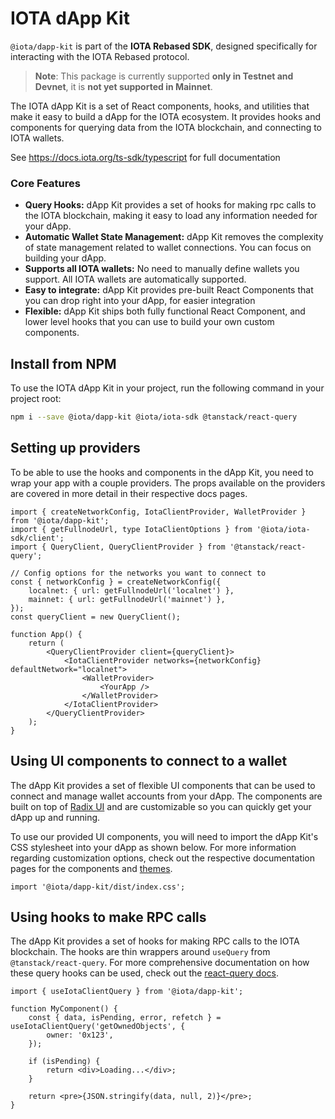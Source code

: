 # IOTA dApp Kit

`@iota/dapp-kit` is part of the **IOTA Rebased SDK**, designed specifically for interacting with the IOTA Rebased protocol.

> **Note**: This package is currently supported **only in Testnet and Devnet**, it is **not yet supported in Mainnet**.

The IOTA dApp Kit is a set of React components, hooks, and utilities that make it easy to build a
dApp for the IOTA ecosystem. It provides hooks and components for querying data from the IOTA
blockchain, and connecting to IOTA wallets.

See https://docs.iota.org/ts-sdk/typescript for full documentation

### Core Features

- **Query Hooks:** dApp Kit provides a set of hooks for making rpc calls to the IOTA blockchain,
  making it easy to load any information needed for your dApp.
- **Automatic Wallet State Management:** dApp Kit removes the complexity of state management
  related to wallet connections. You can focus on building your dApp.
- **Supports all IOTA wallets:** No need to manually define wallets you support. All IOTA wallets
  are automatically supported.
- **Easy to integrate:** dApp Kit provides pre-built React Components that you can drop right into
  your dApp, for easier integration
- **Flexible:** dApp Kit ships both fully functional React Component, and lower level hooks that
  you can use to build your own custom components.

## Install from NPM

To use the IOTA dApp Kit in your project, run the following command in your project root:

```sh npm2yarn
npm i --save @iota/dapp-kit @iota/iota-sdk @tanstack/react-query
```

## Setting up providers

To be able to use the hooks and components in the dApp Kit, you need to wrap your app with a couple
providers. The props available on the providers are covered in more detail in their respective docs
pages.

```tsx
import { createNetworkConfig, IotaClientProvider, WalletProvider } from '@iota/dapp-kit';
import { getFullnodeUrl, type IotaClientOptions } from '@iota/iota-sdk/client';
import { QueryClient, QueryClientProvider } from '@tanstack/react-query';

// Config options for the networks you want to connect to
const { networkConfig } = createNetworkConfig({
    localnet: { url: getFullnodeUrl('localnet') },
    mainnet: { url: getFullnodeUrl('mainnet') },
});
const queryClient = new QueryClient();

function App() {
    return (
        <QueryClientProvider client={queryClient}>
            <IotaClientProvider networks={networkConfig} defaultNetwork="localnet">
                <WalletProvider>
                    <YourApp />
                </WalletProvider>
            </IotaClientProvider>
        </QueryClientProvider>
    );
}
```

## Using UI components to connect to a wallet

The dApp Kit provides a set of flexible UI components that can be used to connect and manage wallet
accounts from your dApp. The components are built on top of
[Radix UI](https://www.radix-ui.com/primitives) and are customizable so you can quickly get your
dApp up and running.

To use our provided UI components, you will need to import the dApp Kit's CSS stylesheet into your
dApp as shown below. For more information regarding customization options, check out the respective
documentation pages for the components and
[themes](https://docs.iota.org/ts-sdk/dapp-kit/themes).

```tsx
import '@iota/dapp-kit/dist/index.css';
```

## Using hooks to make RPC calls

The dApp Kit provides a set of hooks for making RPC calls to the IOTA blockchain. The hooks are thin
wrappers around `useQuery` from `@tanstack/react-query`. For more comprehensive documentation on how
these query hooks can be used, check out the
[react-query docs](https://tanstack.com/query/latest/docs/react/overview).

```tsx
import { useIotaClientQuery } from '@iota/dapp-kit';

function MyComponent() {
    const { data, isPending, error, refetch } = useIotaClientQuery('getOwnedObjects', {
        owner: '0x123',
    });

    if (isPending) {
        return <div>Loading...</div>;
    }

    return <pre>{JSON.stringify(data, null, 2)}</pre>;
}
```
